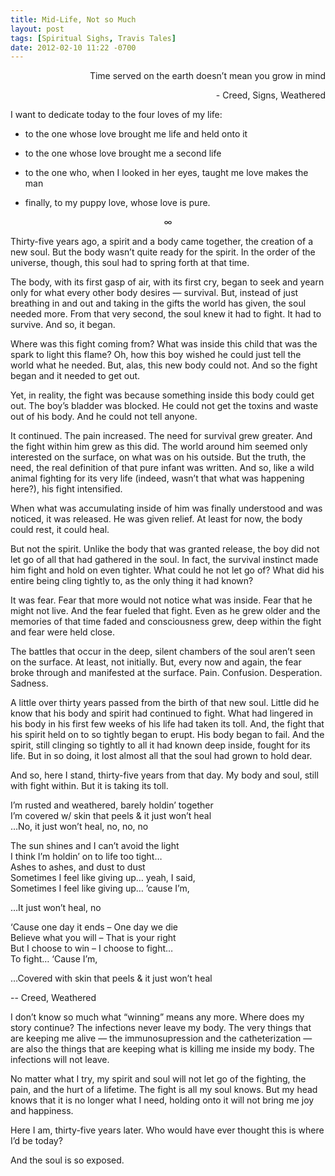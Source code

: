 ```yaml
---
title: Mid-Life, Not so Much
layout: post
tags: [Spiritual Sighs, Travis Tales]
date: 2012-02-10 11:22 -0700
---
```


<p style="text-align: right">Time served on the earth doesn’t mean you grow in mind</p>

<p style="text-align: right">- Creed, Signs, Weathered</p>


I want to dedicate today to the four loves of my life:

+ to the one whose love brought me life and held onto it

+ to the one whose love brought me a second life

+ to the one who, when I looked in her eyes, taught me love makes the man

+  finally, to my puppy love, whose love is pure.

<p style="text-align: center">∞</p>

Thirty-five years ago, a spirit and a body came together, the creation of a new soul. But the body wasn’t quite ready for the spirit. In the order of the universe, though, this soul had to spring forth at that time.

The body, with its first gasp of air, with its first cry, began to seek and yearn only for what every other body desires — survival. But, instead of just breathing in and out and taking in the gifts the world has given, the soul needed more. From that very second, the soul knew it had to fight. It had to survive. And so, it began.

Where was this fight coming from? What was inside this child that was the spark to light this flame? Oh, how this boy wished he could just tell the world what he needed. But, alas, this new body could not. And so the fight began and it needed to get out.

Yet, in reality, the fight was because something inside this body could get out. The boy’s bladder was blocked. He could not get the toxins and waste out of his body. And he could not tell anyone.

It continued. The pain increased. The need for survival grew greater. And the fight within him grew as this did. The world around him seemed only interested on the surface, on what was on his outside. But the truth, the need, the real definition of that pure infant was written. And so, like a wild animal fighting for its very life (indeed, wasn’t that what was happening here?), his fight intensified.

When what was accumulating inside of him was finally understood and was noticed, it was released. He was given relief. At least for now, the body could rest, it could heal.

But not the spirit. Unlike the body that was granted release, the boy did not let go of all that had gathered in the soul. In fact, the survival instinct made him fight and hold on even tighter. What could he not let go of? What did his entire being cling tightly to, as the only thing it had known?

It was fear. Fear that more would not notice what was inside. Fear that he might not live. And the fear fueled that fight. Even as he grew older and the memories of that time faded and consciousness grew, deep within the fight and fear were held close.

The battles that occur in the deep, silent chambers of the soul aren’t seen on the surface. At least, not initially. But, every now and again, the fear broke through and manifested at the surface. Pain. Confusion. Desperation. Sadness.

A little over thirty years passed from the birth of that new soul. Little did he know that his body and spirit had continued to fight. What had lingered in his body in his first few weeks of his life had taken its toll. And, the fight that his spirit held on to so tightly began to erupt. His body began to fail. And the spirit, still clinging so tightly to all it had known deep inside, fought for its life. But in so doing, it lost almost all that the soul had grown to hold dear.

And so, here I stand, thirty-five years from that day. My body and soul, still with fight within. But it is taking its toll.


I’m rusted and weathered, barely holdin’ together  
I’m covered w/ skin that peels & it just won’t heal  
…No, it just won’t heal, no, no, no  

The sun shines and I can’t avoid the light  
I think I’m holdin’ on to life too tight…  
Ashes to ashes, and dust to dust  
Sometimes I feel like giving up… yeah, I said,  
Sometimes I feel like giving up… ’cause I’m,  

…It just won’t heal, no  

‘Cause one day it ends – One day we die  
Believe what you will – That is your right  
But I choose to win – I choose to fight…  
To fight… ‘Cause I’m,  

…Covered with skin that peels & it just won’t heal  

-- Creed, Weathered

I don’t know so much what “winning” means any more.  Where does my story continue? The infections never leave my body. The very things that are keeping me alive — the immunosupression and the catheterization — are also the things that are keeping what is killing me inside my body. The infections will not leave.

No matter what I try, my spirit and soul will not let go of the fighting, the pain, and the hurt of a lifetime. The fight is all my soul knows. But my head knows that it is no longer what I need, holding onto it will not bring me joy and happiness.

Here I am, thirty-five years later. Who would have ever thought this is where I’d be today?

And the soul is so exposed.
